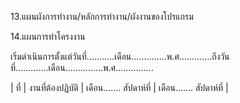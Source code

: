13.แผนผังการทำงาน/หลักการทำงาน/ผังงานของโปรแกรม

14.แผนการทำโครงงาน

เริ่มดำเนินการตั้งแต่วันที่...........เดือน..............พ.ศ.............ถึงวันที่.............เดือน...............พ.ศ...............

| ที่ | งานที่ต้องปฏิบัติ | เดือน....... สัปดาห์ที่ | เดือน....... สัปดาห์ที่ |
